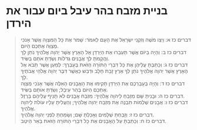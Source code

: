 # בניית מזבח בהר עיבל ביום עבור את הירדן

> דברים כז א: וַיְצַו מֹשֶׁה וְזִקְנֵי יִשְׂרָאֵל אֶת הָעָם לֵאמֹר:  שָׁמֹר אֶת כָּל הַמִּצְוָה אֲשֶׁר אָנֹכִי מְצַוֶּה אֶתְכֶם הַיּוֹם.  
> דברים כז ב: וְהָיָה בַּיּוֹם אֲשֶׁר תַּעַבְרוּ אֶת הַיַּרְדֵּן אֶל הָאָרֶץ אֲשֶׁר יְהוָה אֱלֹהֶיךָ נֹתֵן לָךְ וַהֲקֵמֹתָ לְךָ אֲבָנִים גְּדֹלוֹת וְשַׂדְתָּ אֹתָם בַּשִּׂיד.  
> דברים כז ג: וְכָתַבְתָּ עֲלֵיהֶן אֶת כָּל דִּבְרֵי הַתּוֹרָה הַזֹּאת בְּעָבְרֶךָ:  לְמַעַן אֲשֶׁר תָּבֹא אֶל הָאָרֶץ אֲשֶׁר יְהוָה אֱלֹהֶיךָ נֹתֵן לְךָ אֶרֶץ זָבַת חָלָב וּדְבַשׁ כַּאֲשֶׁר דִּבֶּר יְהוָה אֱלֹהֵי אֲבֹתֶיךָ לָךְ.  
> דברים כז ד: וְהָיָה בְּעָבְרְכֶם אֶת הַיַּרְדֵּן תָּקִימוּ אֶת הָאֲבָנִים הָאֵלֶּה אֲשֶׁר אָנֹכִי מְצַוֶּה אֶתְכֶם הַיּוֹם בְּהַר עֵיבָל; וְשַׂדְתָּ אוֹתָם בַּשִּׂיד.  
> דברים כז ה: וּבָנִיתָ שָּׁם מִזְבֵּחַ לַיהוָה אֱלֹהֶיךָ:  מִזְבַּח אֲבָנִים לֹא תָנִיף עֲלֵיהֶם בַּרְזֶל.  
> דברים כז ו: אֲבָנִים שְׁלֵמוֹת תִּבְנֶה אֶת מִזְבַּח יְהוָה אֱלֹהֶיךָ; וְהַעֲלִיתָ עָלָיו עוֹלֹת לַיהוָה אֱלֹהֶיךָ.  
> דברים כז ז: וְזָבַחְתָּ שְׁלָמִים וְאָכַלְתָּ שָּׁם; וְשָׂמַחְתָּ לִפְנֵי יְהוָה אֱלֹהֶיךָ.  
> דברים כז ח: וְכָתַבְתָּ עַל הָאֲבָנִים אֶת כָּל דִּבְרֵי הַתּוֹרָה הַזֹּאת בַּאֵר הֵיטֵב.  
 

